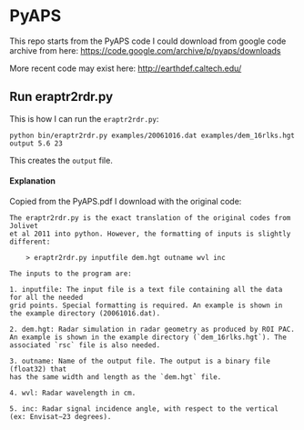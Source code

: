 # PyAPS 
This repo starts from the PyAPS code I could download from google code archive from here: https://code.google.com/archive/p/pyaps/downloads

More recent code may exist here: http://earthdef.caltech.edu/


## Run eraptr2rdr.py

This is how I can run the `eraptr2rdr.py`: 

    python bin/eraptr2rdr.py examples/20061016.dat examples/dem_16rlks.hgt output 5.6 23
    
This creates the `output` file.

#### Explanation
Copied from the PyAPS.pdf I download with the original code:


    The eraptr2rdr.py is the exact translation of the original codes from Jolivet
    et al 2011 into python. However, the formatting of inputs is slightly different:
        
        > eraptr2rdr.py inputfile dem.hgt outname wvl inc
    
    The inputs to the program are:
    
    1. inputfile: The input file is a text file containing all the data for all the needed
    grid points. Special formatting is required. An example is shown in
    the example directory (20061016.dat).
    
    2. dem.hgt: Radar simulation in radar geometry as produced by ROI PAC.
    An example is shown in the example directory (`dem_16rlks.hgt`). The
    associated `rsc` file is also needed.
    
    3. outname: Name of the output file. The output is a binary file (float32) that
    has the same width and length as the `dem.hgt` file.
    
    4. wvl: Radar wavelength in cm.
    
    5. inc: Radar signal incidence angle, with respect to the vertical (ex: Envisat∼23 degrees).


